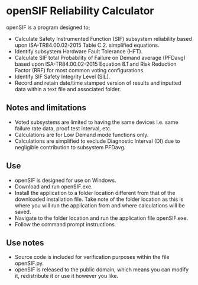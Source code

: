 # openSIF Reliability Calculator
openSIF is a program designed to;
- Calculate Safety Instrumented Function (SIF) subsystem reliability based upon ISA-TR84.00.02-2015 Table C.2.
simplified equations.
- Identify subsystem Hardware Fault Tolerance (HFT).
- Calculate SIF total Probability of Failure on Demand average (PFDavg) based upon ISA-TR84.00.02-2015 Equation 8.1 and Risk Reduction Factor
(RRF) for most common voting configurations. 
- Identify SIF Safety Integrity Level (SIL).
- Record and retain date/time stamped version of results and inputted data within a text file and associated folder.

## Notes and limitations
- Voted subsystems are limited to having the same devices i.e. same failure rate data, proof test interval, etc.
- Calculations are for Low Demand mode functions only.
- Calculations are simplified to exclude Diagnostic Interval (DI) due to negligible contribution to subsystem PFDavg.

## Use
- openSIF is designed for use on Windows. 
- Download and run openSIF.exe. 
- Install the application to a folder location different from that of the downloaded installation file. 
Take note of the folder location as this is where you will run the application from and where calculations will be saved.
- Navigate to the folder location and run the application file openSIF.exe.
- Follow the command prompt instructions.

## Use notes
- Source code is included for verification purposes within the file openSIF.py.
- openSIF is released to the public domain, which means you can modify it, redistribute it or use it however you like.
